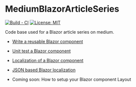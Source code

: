 # MediumBlazorArticleSeries

[![Build - CI](https://github.com/xaviersolau/MediumBlazorArticleSeries/workflows/Build%20-%20CI/badge.svg)](https://github.com/xaviersolau/MediumBlazorArticleSeries/actions?query=workflow%3A%22Build+-+CI%22)
[![License: MIT](https://img.shields.io/badge/License-MIT-blue.svg)](LICENSE)

Code base used for a Blazor article series on medium.

* [Write a reusable Blazor component](https://medium.com/younited-tech-blog/write-a-reusable-blazor-component-756d6f094b4a)

* [Unit test a Blazor component](https://medium.com/younited-tech-blog/unit-test-a-blazor-component-729eec4eab01)

* [Localization of a Blazor component](https://medium.com/younited-tech-blog/localization-of-a-blazor-component-2178aa855ded)

* [JSON based Blazor localization](https://medium.com/younited-tech-blog/json-based-blazor-localization-395b1b31e8ae)

* Coming soon: How to setup your Blazor component Layout